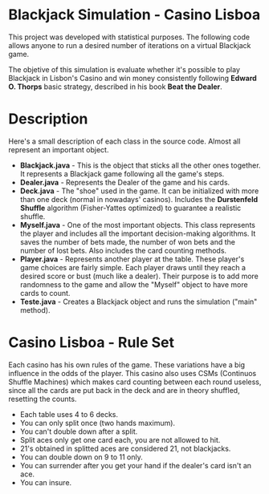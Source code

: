 # Blackjack Simulation - Casino Lisboa

This project was developed with statistical purposes. The following code allows anyone to run a desired number of iterations on a virtual Blackjack game.

The objetive of this simulation is evaluate whether it's possible to play Blackjack in Lisbon's Casino and win money consistently following **Edward O. Thorps** basic strategy, described in his book **Beat the Dealer**.

# Description

Here's a small description of each class in the source code. Almost all represent an important object.

  - **Blackjack.java** - This is the object that sticks all the other ones together. It represents a Blackjack game following all the game's steps.
  - **Dealer.java** - Represents the Dealer of the game and his cards.
  - **Deck.java** - The "shoe" used in the game. It can be initialized with more than one deck (normal in nowadays' casinos). Includes the **Durstenfeld Shuffle** algorithm (Fisher-Yattes optimized) to guarantee a realistic shuffle.
  - **Myself.java** - One of the most important objects. This class represents the player and includes all the important decision-making algorithms. It saves the number of bets made, the number of won bets and the number of lost bets. Also includes the card counting methods.
  - **Player.java** - Represents another player at the table. These player's game choices are fairly simple. Each player draws until they reach a desired score or bust (much like a dealer). Their purpose is to add more randomness to the game and allow the "Myself" object to have more cards to count.
  - **Teste.java** - Creates a Blackjack object and runs the simulation ("main" method).

# Casino Lisboa - Rule Set

Each casino has his own rules of the game. These variations have a big influence in the odds of the player. This casino also uses CSMs (Continuos Shuffle Machines) which makes card counting between each round useless, since all the cards are put back in the deck and are in theory shuffled, resetting the counts.

- Each table uses 4 to 6 decks.
- You can only split once (two hands maximum).
- You can't double down after a split.
- Split aces only get one card each, you are not allowed to hit.
- 21's obtained in splitted aces are considered 21, not blackjacks.
- You can double down on 9 to 11 only.
- You can surrender after you get your hand if the dealer's card isn't an ace.
- You can insure.

